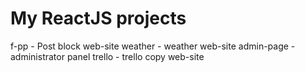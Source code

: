 # My ReactJS projects
f-pp - Post block web-site
weather - weather web-site
admin-page - administrator panel
trello - trello copy web-site
